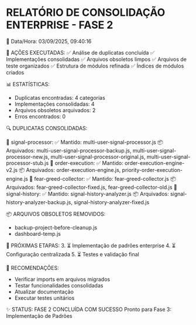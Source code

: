 
RELATÓRIO DE CONSOLIDAÇÃO ENTERPRISE - FASE 2
=============================================

📅 Data/Hora: 03/09/2025, 09:40:16

🎯 AÇÕES EXECUTADAS:
✅ Análise de duplicatas concluída
✅ Implementações consolidadas
✅ Arquivos obsoletos limpos
✅ Arquivos de teste organizados
✅ Estrutura de módulos refinada
✅ Índices de módulos criados

📊 ESTATÍSTICAS:
- Duplicatas encontradas: 4 categorias
- Implementações consolidadas: 4
- Arquivos obsoletos arquivados: 2
- Erros encontrados: 0

🔍 DUPLICATAS CONSOLIDADAS:

📂 signal-processor:
   ✅ Mantido: multi-user-signal-processor.js
   📦 Arquivados: multi-user-signal-processor-backup.js, multi-user-signal-processor-new.js, multi-user-signal-processor-original.js, multi-user-signal-processor-stub.js
📂 order-execution:
   ✅ Mantido: order-execution-engine-v2.js
   📦 Arquivados: order-execution-engine.js, priority-order-execution-engine.js
📂 fear-greed-collector:
   ✅ Mantido: fear-greed-collector.js
   📦 Arquivados: fear-greed-collector-fixed.js, fear-greed-collector-old.js
📂 signal-history:
   ✅ Mantido: signal-history-analyzer.js
   📦 Arquivados: signal-history-analyzer-backup.js, signal-history-analyzer-fixed.js

📦 ARQUIVOS OBSOLETOS REMOVIDOS:
- backup-project-before-cleanup.js
- dashboard-temp.js



🔄 PRÓXIMAS ETAPAS:
3. ⏳ Implementação de padrões enterprise
4. ⏳ Configuração centralizada
5. ⏳ Testes e validação final

📝 RECOMENDAÇÕES:
- Verificar imports em arquivos migrados
- Testar funcionalidades consolidadas
- Atualizar documentação
- Executar testes unitários

✨ STATUS: FASE 2 CONCLUÍDA COM SUCESSO
Pronto para Fase 3: Implementação de Padrões

